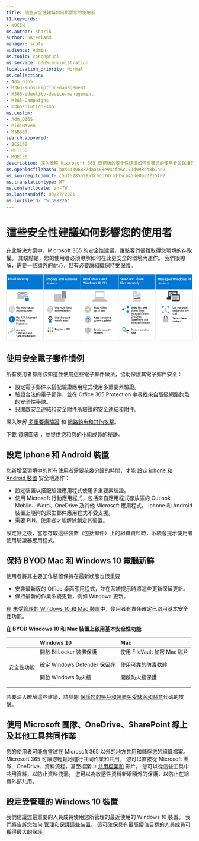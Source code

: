 ```yaml
---
title: 這些安全性建議如何影響您的使用者
f1.keywords:
- NOCSH
ms.author: sharik
author: SKjerland
manager: scotv
audience: Admin
ms.topic: conceptual
ms.service: o365-administration
localization_priority: Normal
ms.collection:
- Adm_O365
- M365-subscription-management
- M365-identity-device-management
- M365-Campaigns
- m365solution-smb
ms.custom:
- Adm_O365
- MiniMaven
- MSB365
search.appverid:
- BCS160
- MET150
- MOE150
description: 深入瞭解 Microsoft 365 商務版的安全性建議如何影響您的使用者並保護您的資料。
ms.openlocfilehash: b8464396887daa408e94cfb6c151d998dd8b1ae2
ms.sourcegitcommit: c5d1528559953c6db7dca1d5cb453e0aa3215f02
ms.translationtype: MT
ms.contentlocale: zh-TW
ms.lasthandoff: 03/27/2021
ms.locfileid: "51398226"
---
```

# <a name="how-these-security-recommendations-affect-your-users"></a>這些安全性建議如何影響您的使用者

在此解決方案中，Microsoft 365 的安全性建議，讓駭客們很難取得您環境的存取權。 其缺點是，您的使用者必須瞭解如何在此更安全的環境內運作。 我們很瞭解，需要一些額外的耐心，但有必要讓組織保持受保護。

![說明 Iphone、Android 裝置、Mac、Windows 10、共用及主要人員的主要點數的圖例](../media/M365-democracy-Users_900px.png)

## <a name="use-secure-email-practices"></a>使用安全電子郵件慣例

所有使用者都應該知道並使用這些電子郵件做法，協助保護其電子郵件安全：

- 設定電子郵件以搭配驗證應用程式使用多重要素驗證。
- 驗證合法的電子郵件，並在 Office 365 Protection 中尋找來自高級網路釣魚的安全性秘訣。
- 只開啟安全連結和安全附件所驗證的安全連結和附件。

深入瞭解 [多重要素驗證](m365-campaigns-multifactor-authenication.md) 和 [網路釣魚和其他攻擊](m365-campaigns-phishing-and-attacks.md)。

下載 [資訊圖表](m365-campaigns-protect-campaign-infographic.md) ，並提供您和您的小組成員的秘訣。

## <a name="set-up-iphones-and-android-devices"></a>設定 Iphone 和 Android 裝置

您新增至環境中的所有使用者需要花幾分鐘的時間，才能 [設定 iphone 和 Android 裝置](../business/set-up-mobile-devices.md?toc=%2Fmicrosoft-365%2Fcampaigns%2Ftoc.json) 安全地運作：

- 設定裝置以搭配驗證應用程式使用多重要素驗證。
- 使用 Microsoft 行動應用程式，包括來自應用程式存放區的 Outlook Mobile、Word、OneDrive 及其他 Microsoft 應用程式。 Iphone 和 Android 裝置上隨附的原生郵件應用程式不受支援。 
- 需要 PIN，使用者才能解除鎖定其裝置。

設定好之後，當您存取這些裝置（包括郵件）上的組織資料時，系統會提示使用者使用驗證器應用程式。

## <a name="keep-byod-macs-and-windows-10-pcs-fresh"></a>保持 BYOD Mac 和 Windows 10 電腦新鮮

使用者將其主要工作裝置保持在最新狀態也很重要：

- 安裝最新版的 Office 桌面應用程式，並在系統提示時將這些更新保留更新。
- 保持最新的作業系統更新，例如 Windows 更新。

在 [未受管理的 Windows 10 和 Mac 裝置](m365-campaigns-protect-pcs-macs.md)中，使用者有責任確定已啟用基本安全性功能。

**在 BYOD Windows 10 和 Mac 裝置上啟用基本安全性功能**

| |**Windows 10**|**Mac**|
|:-----|:-----|:------|
|安全性功能|開啟 BitLocker 裝置保護<p><p> 確定 Windows Defender 保留在 <p>開啟 Windows 防火牆| 使用 FileVault 加密 Mac 磁片 <p><p>使用可靠的防毒軟體 <p>開啟防火牆保護|

若要深入瞭解這些建議，請參閱 [保護您的帳戶和裝置免受駭客和惡意](https://support.office.com/article/Protect-your-account-and-devices-from-hackers-and-malware-066d6216-a56b-4f90-9af3-b3a1e9a327d6#ID0EAABAAA=Windows_10)代碼的攻擊。

## <a name="collaborate-using-microsoft-teams-onedrive-sharepoint-online-and-other-tools"></a>使用 Microsoft 團隊、OneDrive、SharePoint 線上及其他工具共同作業

您的使用者可能會嘗試在 Microsoft 365 以外的地方共用和儲存您的組織檔案。 Microsoft 365 可讓您輕鬆地進行共同作業和共用。 您可以直接從 Microsoft 團隊、OneDrive、資料流程，甚至檔案中 [共用檔案和](share-files-and-videos.md) 影片。 您可以從這些工具中共用資料，以防止資料洩漏。 您可以為敏感性資料新增額外的保護，以防止在組織外部共用。

## <a name="set-up-managed-windows-10-devices"></a>設定受管理的 Windows 10 裝置

我們建議您最重要的人員成員使用您所管理的最近使用的 Windows 10 裝置。 我們將告訴您如何 [管理和保護這些裝置](../business/set-up-windows-devices.md?toc=/microsoft-365/campaigns/toc.json)。 這可確保具有最高價值目標的人員成員可獲得最大的保護。
